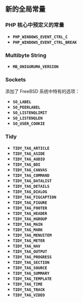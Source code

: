 新的全局常量
------------

### PHP 核心中预定义的常量

-   <span class="simpara">**`PHP_WINDOWS_EVENT_CTRL_C`**</span>
-   <span class="simpara">**`PHP_WINDOWS_EVENT_CTRL_BREAK`**</span>

### Multibyte String

-   <span class="simpara">**`MB_ONIGURUMA_VERSION`**</span>

### Sockets

添加了 FreeBSD 系统中特有的选项：

-   <span class="simpara">**`SO_LABEL`**</span>
-   <span class="simpara">**`SO_PEERLABEL`**</span>
-   <span class="simpara">**`SO_LISTENQLIMIT`**</span>
-   <span class="simpara">**`SO_LISTENQLEN`**</span>
-   <span class="simpara">**`SO_USER_COOKIE`**</span>

### Tidy

-   <span class="simpara">**`TIDY_TAG_ARTICLE`**</span>
-   <span class="simpara">**`TIDY_TAG_ASIDE`**</span>
-   <span class="simpara">**`TIDY_TAG_AUDIO`**</span>
-   <span class="simpara">**`TIDY_TAG_BDI`**</span>
-   <span class="simpara">**`TIDY_TAG_CANVAS`**</span>
-   <span class="simpara">**`TIDY_TAG_COMMAND`**</span>
-   <span class="simpara">**`TIDY_TAG_DATALIST`**</span>
-   <span class="simpara">**`TIDY_TAG_DETAILS`**</span>
-   <span class="simpara">**`TIDY_TAG_DIALOG`**</span>
-   <span class="simpara">**`TIDY_TAG_FIGCAPTION`**</span>
-   <span class="simpara">**`TIDY_TAG_FIGURE`**</span>
-   <span class="simpara">**`TIDY_TAG_FOOTER`**</span>
-   <span class="simpara">**`TIDY_TAG_HEADER`**</span>
-   <span class="simpara">**`TIDY_TAG_HGROUP`**</span>
-   <span class="simpara">**`TIDY_TAG_MAIN`**</span>
-   <span class="simpara">**`TIDY_TAG_MARK`**</span>
-   <span class="simpara">**`TIDY_TAG_MENUITEM`**</span>
-   <span class="simpara">**`TIDY_TAG_METER`**</span>
-   <span class="simpara">**`TIDY_TAG_NAV`**</span>
-   <span class="simpara">**`TIDY_TAG_OUTPUT`**</span>
-   <span class="simpara">**`TIDY_TAG_PROGRESS`**</span>
-   <span class="simpara">**`TIDY_TAG_SECTION`**</span>
-   <span class="simpara">**`TIDY_TAG_SOURCE`**</span>
-   <span class="simpara">**`TIDY_TAG_SUMMARY`**</span>
-   <span class="simpara">**`TIDY_TAG_TEMPLATE`**</span>
-   <span class="simpara">**`TIDY_TAG_TIME`**</span>
-   <span class="simpara">**`TIDY_TAG_TRACK`**</span>
-   <span class="simpara">**`TIDY_TAG_VIDEO`**</span>
